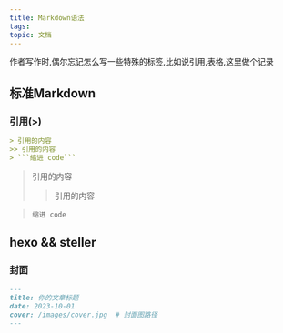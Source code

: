 ```yaml
---
title: Markdown语法
tags:
topic: 文档
---
```


作者写作时,偶尔忘记怎么写一些特殊的标签,比如说引用,表格,这里做个记录

<!-- more -->

## 标准Markdown

### 引用(>)
```markdown
> 引用的内容
>> 引用的内容
> ```缩进 code```
```
> 引用的内容
>> 引用的内容

> ```缩进 code```

## hexo && steller

### 封面
```markdown
---
title: 你的文章标题
date: 2023-10-01
cover: /images/cover.jpg  # 封面图路径
---
```
